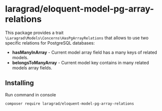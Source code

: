 # laragrad/eloquent-model-pg-array-relations

This package provides a trait `\Laragrad\Models\Concerns\HasPgArrayRelations` that allows to use two specific relations for PostgreSQL databases:

* **hasManyInArray** - Current model array field has a many keys of related models.
* **belongsToManyArray** - Current model key contains in many related models array fields.

## Installing

Run command in console

	composer require laragrad/eloquent-model-pg-array-relations

